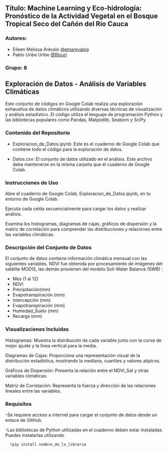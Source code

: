 ## Título: Machine Learning y Eco-hidrología: Pronóstico de la Actividad Vegetal en el Bosque Tropical Seco del Cañón del Río Cauca
### Autores:
- Eileen Melissa Arévalo [@emarevalog](https://github.com/emarevalog)
- Pablo Uribe Uribe [@Blouri](https://github.com/Blouri)
### Grupo: 8


## Exploración de Datos - Análisis de Variables Climáticas
Este conjunto de códigos en Google Colab realiza una exploración exhaustiva de datos climáticos utilizando diversas técnicas de visualización y análisis estadístico. El código utiliza el lenguaje de programación Python y las bibliotecas populares como Pandas, Matplotlib, Seaborn y SciPy.

### Contenido del Repositorio
- Exploracion_de_Datos.ipynb: Este es el cuaderno de Google Colab que contiene todo el código para la exploración de datos.

- Datos.csv: El conjunto de datos utilizado en el análisis. Este archivo debe mantenerse en la misma carpeta que el cuaderno de Google Colab.

### Instrucciones de Uso
Abre el cuaderno de Google Colab, Exploracion_de_Datos.ipynb, en tu entorno de Google Colab.

Ejecuta cada celda secuencialmente para cargar los datos y realizar análisis.

Examina los histogramas, diagramas de cajas, gráficos de dispersión y la matriz de correlación para comprender las distribuciones y relaciones entre las variables climáticas.

### Descripción del Conjunto de Datos
El conjunto de datos contiene información climática mensual con las siguientes variables. NDVI fue obtenida por procesamiento de imágenes del satélite MODIS, las demás provienen del modelo Soil-Water Balance (SWB)  :

- Mes (1 al 12)
- NDVI
- Precipitación(mm)
- Evapotranspiración (mm) 
- Intercepción (mm)
- Evapotranspiración (mm)
- Humedad_Suelo (mm)
- Recarga (mm)

### Visualizaciones Incluidas

Histogramas: Muestra la distribución de cada variable junto con la curva de mejor ajuste y la línea vertical para la media.

Diagramas de Cajas: Proporciona una representación visual de la distribución estadística, mostrando la mediana, cuartiles y valores atípicos.

Gráficos de Dispersión: Presenta la relación entre el NDVI_Sat y otras variables climáticas.

Matriz de Correlación: Representa la fuerza y dirección de las relaciones lineales entre las variables.

### Requisitos
-Se requiere acceso a internet para cargar el conjunto de datos desde un enlace de GitHub.

-Las bibliotecas de Python utilizadas en el cuaderno deben estar instaladas. Puedes instalarlas utilizando
```bash
  !pip install nombre_de_la_libreria
```
